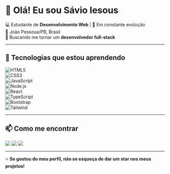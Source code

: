 # 👋 Olá! Eu sou Sávio Iesous

💻 Estudante de **Desenvolvimento Web** | 🚀 Em constante evolução  
📍 João Pessoua/PB, Brasil  
🎯 Buscando me tornar um **desenvolvedor full-stack**  

---

## 🚀 Tecnologias que estou aprendendo  
![HTML5](https://img.shields.io/badge/HTML5-E34F26?style=for-the-badge&logo=html5&logoColor=white)  
![CSS3](https://img.shields.io/badge/CSS3-1572B6?style=for-the-badge&logo=css3&logoColor=white)  
![JavaScript](https://img.shields.io/badge/JavaScript-F7DF1E?style=for-the-badge&logo=javascript&logoColor=black)  
![Node.js](https://img.shields.io/badge/Node.js-43853D?style=for-the-badge&logo=node.js&logoColor=white)  
![React](https://img.shields.io/badge/React-61DAFB?style=for-the-badge&logo=react&logoColor=white)  
![TypeScript](https://img.shields.io/badge/TypeScript-007ACC?style=for-the-badge&logo=typescript&logoColor=white)<br>
![Bootstrap](https://img.shields.io/badge/Bootstrap-563D7C?style=for-the-badge&logo=bootstrap&logoColor=white) <br>
![Tailwind](https://img.shields.io/badge/Tailwind_CSS-38B2AC?style=for-the-badge&logo=tailwind-css&logoColor=white) <br>

---

  ## 📫 Como me encontrar  

 
<div> 
  <a href="https://instagram.com/s.iesous" target="_blank"><img src="https://img.shields.io/badge/-Instagram-%23E4405F?style=for-the-badge&logo=instagram&logoColor=white" target="_blank"></a>
  <a href = "mailto:contatorodriguessavio68@gmail.com"><img src="https://img.shields.io/badge/-Gmail-%23333?style=for-the-badge&logo=gmail&logoColor=white" target="_blank"></a>
  <a href="https://www.linkedin.com/in/s%C3%A1vio-iesous/" target="_blank"><img src="https://img.shields.io/badge/-LinkedIn-%230077B5?style=for-the-badge&logo=linkedin&logoColor=white" target="_blank"></a> 
  
</div>

---

⭐️ **Se gostou do meu perfil, não se esqueça de dar um star nos meus projetos!**  
